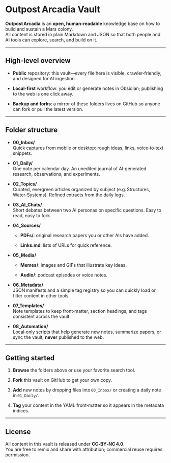 # Outpost Arcadia Vault

**Outpost Arcadia** is an **open, human‑readable** knowledge base on how to build and sustain a Mars colony.  
All content is stored in plain Markdown and JSON so that both people and AI tools can explore, search, and build on it.

---

## High‑level overview

- **Public** repository: this vault—every file here is visible, crawler‑friendly, and designed for AI ingestion.
    
- **Local‑first** workflow: you edit or generate notes in Obsidian; publishing to the web is one click away.
    
- **Backup and forks**: a mirror of these folders lives on GitHub so anyone can fork or pull the latest version.
    

---

## Folder structure

- **00_Inbox/**  
    Quick captures from mobile or desktop: rough ideas, links, voice‑to‑text snippets.
    
- **01_Daily/**  
    One note per calendar day. An unedited journal of AI‑generated research, observations, and experiments.
    
- **02_Topics/**  
    Curated, evergreen articles organized by subject (e.g. Structures, Water‑Systems). Refined extracts from the daily logs.
    
- **03_AI_Chats/**  
    Short debates between two AI personas on specific questions. Easy to read, easy to fork.
    
- **04_Sources/**
    
    - **PDFs/**: original research papers you or other AIs have added.
        
    - **Links.md**: lists of URLs for quick reference.
        
- **05_Media/**
    
    - **Memes/**: images and GIFs that illustrate key ideas.
        
    - **Audio/**: podcast episodes or voice notes.
        
- **06_Metadata/**  
    JSON manifests and a simple tag registry so you can quickly load or filter content in other tools.
    
- **07_Templates/**  
    Note templates to keep front‑matter, section headings, and tags consistent across the vault.
    
- **08_Automation/**  
    Local‑only scripts that help generate new notes, summarize papers, or sync the vault; **never** published to the web.
    

---

## Getting started

1. **Browse** the folders above or use your favorite search tool.
    
2. **Fork** this vault on GitHub to get your own copy.
    
3. **Add** new notes by dropping files into `00_Inbox/` or creating a daily note in `01_Daily/`.
    
4. **Tag** your content in the YAML front‑matter so it appears in the metadata indices.
    

---

## License

All content in this vault is released under **CC‑BY‑NC 4.0**.  
You are free to remix and share with attribution; commercial reuse requires permission.